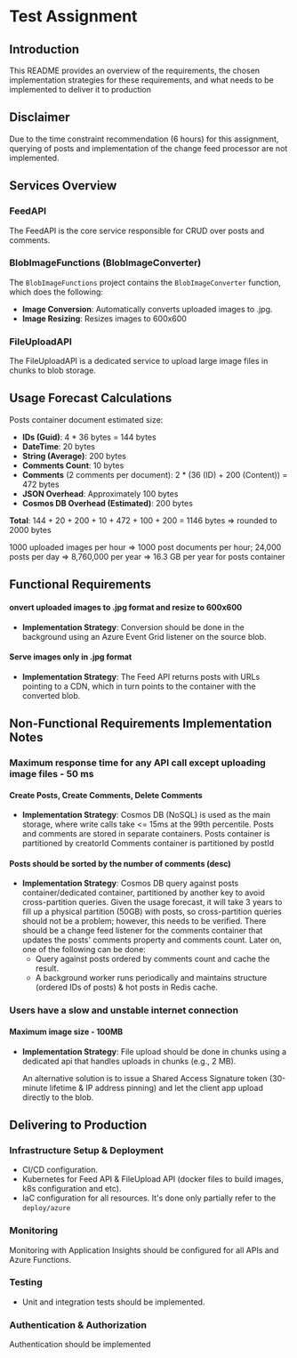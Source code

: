 # Test Assignment

## Introduction

This README provides an overview of the requirements, the chosen implementation strategies for these requirements, and what needs to be implemented to deliver it to production

## Disclaimer

Due to the time constraint recommendation (6 hours) for this assignment, querying of posts and implementation of the change feed processor are not implemented.

## Services Overview

### FeedAPI

The FeedAPI is the core service responsible for CRUD over posts and comments.

### BlobImageFunctions (BlobImageConverter)

The `BlobImageFunctions` project contains the `BlobImageConverter` function, which does the following:
- **Image Conversion**: Automatically converts uploaded images to .jpg.
- **Image Resizing**: Resizes images to 600x600

### FileUploadAPI

The FileUploadAPI is a dedicated service to upload large image files in chunks to blob storage.

## Usage Forecast Calculations

Posts container document estimated size:
- **IDs (Guid)**: 4 * 36 bytes = 144 bytes
- **DateTime**: 20 bytes
- **String (Average)**: 200 bytes
- **Comments Count**: 10 bytes
- **Comments** (2 comments per document): 2 * (36 (ID) + 200 (Content)) = 472 bytes
- **JSON Overhead**: Approximately 100 bytes
- **Cosmos DB Overhead (Estimated)**: 200 bytes

**Total**: 144 + 20 + 200 + 10 + 472 + 100 + 200 = 1146 bytes => rounded to 2000 bytes

1000 uploaded images per hour => 1000 post documents per hour; 
24,000 posts per day => 8,760,000 per year => 16.3 GB per year for posts container

## Functional Requirements

#### onvert uploaded images to .jpg format and resize to 600x600
- **Implementation Strategy**: 
  Conversion should be done in the background using an Azure Event Grid listener on the source blob.

#### Serve images only in .jpg format
- **Implementation Strategy**: 
  The Feed API returns posts with URLs pointing to a CDN, which in turn points to the container with the converted blob.

## Non-Functional Requirements Implementation Notes

### Maximum response time for any API call except uploading image files - 50 ms

#### Create Posts, Create Comments, Delete Comments 
- **Implementation Strategy**: 
  Cosmos DB (NoSQL) is used as the main storage, where write calls take <= 15ms at the 99th percentile.
  Posts and comments are stored in separate containers.
  Posts container is partitioned by creatorId
  Comments container is partitioned by postId

#### Posts should be sorted by the number of comments (desc)
- **Implementation Strategy**: 
  Cosmos DB query against posts container/dedicated container, partitioned by another key to avoid cross-partition queries. Given the usage forecast, it will take 3 years to fill up a physical partition (50GB) with posts, so cross-partition queries should not be a problem; however, this needs to be verified. There should be a change feed listener for the comments container that updates the posts' comments property and comments count. Later on, one of the following can be done:
    - Query against posts ordered by comments count and cache the result.
    - A background worker runs periodically and maintains structure (ordered IDs of posts) & hot posts in Redis cache.

### Users have a slow and unstable internet connection

#### Maximum image size - 100MB
- **Implementation Strategy**:
  File upload should be done in chunks using a dedicated api that handles uploads in chunks (e.g., 2 MB).

  An alternative solution is to issue a Shared Access Signature token (30-minute lifetime & IP address pinning) and let the client app upload directly to the blob.

## Delivering to Production

### Infrastructure Setup & Deployment

- CI/CD configuration.
- Kubernetes for Feed API & FileUpload API (docker files to build images, k8s configuration and etc).
- IaC configuration for all resources. It's done only partially refer to the `deploy/azure`

### Monitoring

Monitoring with Application Insights should be configured for all APIs and Azure Functions.

### Testing

- Unit and integration tests should be implemented.

### Authentication & Authorization 

Authentication should be implemented
